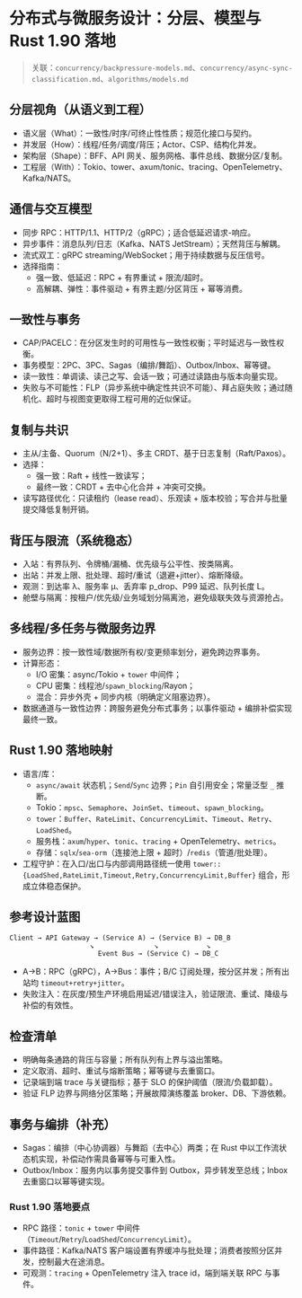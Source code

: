 # 分布式与微服务设计：分层、模型与Rust 1.90 落地

> 关联：`concurrency/backpressure-models.md`、`concurrency/async-sync-classification.md`、`algorithms/models.md`

## 分层视角（从语义到工程）

- 语义层（What）：一致性/时序/可终止性性质；规范化接口与契约。
- 并发层（How）：线程/任务/调度/背压；Actor、CSP、结构化并发。
- 架构层（Shape）：BFF、API 网关、服务网格、事件总线、数据分区/复制。
- 工程层（With）：Tokio、tower、axum/tonic、tracing、OpenTelemetry、Kafka/NATS。

## 通信与交互模型

- 同步 RPC：HTTP/1.1、HTTP/2（gRPC）；适合低延迟请求-响应。
- 异步事件：消息队列/日志（Kafka、NATS JetStream）；天然背压与解耦。
- 流式双工：gRPC streaming/WebSocket；用于持续数据与反压信号。
- 选择指南：
  - 强一致、低延迟：RPC + 有界重试 + 限流/超时。
  - 高解耦、弹性：事件驱动 + 有界主题/分区背压 + 幂等消费。

## 一致性与事务

- CAP/PACELC：在分区发生时的可用性与一致性权衡；平时延迟与一致性权衡。
- 事务模型：2PC、3PC、Sagas（编排/舞蹈）、Outbox/Inbox、幂等键。
- 读一致性：单调读、读己之写、会话一致；可通过读路由与版本向量实现。
- 失败与不可能性：FLP（异步系统中确定性共识不可能）、拜占庭失败；通过随机化、超时与视图变更取得工程可用的近似保证。

## 复制与共识

- 主从/主备、Quorum（N/2+1）、多主 CRDT、基于日志复制（Raft/Paxos）。
- 选择：
  - 强一致：Raft + 线性一致读写；
  - 最终一致：CRDT + 去中心化合并 + 冲突可交换。
- 读写路径优化：只读租约（lease read）、乐观读 + 版本校验；写合并与批量提交降低复制开销。

## 背压与限流（系统稳态）

- 入站：有界队列、令牌桶/漏桶、优先级与公平性、按类隔离。
- 出站：并发上限、批处理、超时/重试（退避+jitter）、熔断降级。
- 观测：到达率 λ、服务率 μ、丢弃率 p_drop、P99 延迟、队列长度 L。
- 舱壁与隔离：按租户/优先级/业务域划分隔离池，避免级联失效与资源抢占。

## 多线程/多任务与微服务边界

- 服务边界：按一致性域/数据所有权/变更频率划分，避免跨边界事务。
- 计算形态：
  - I/O 密集：async/Tokio + `tower` 中间件；
  - CPU 密集：线程池/`spawn_blocking`/Rayon；
  - 混合：异步外壳 + 同步内核（明确定义阻塞边界）。
- 数据通道与一致性边界：跨服务避免分布式事务；以事件驱动 + 编排补偿实现最终一致。

## Rust 1.90 落地映射

- 语言/库：
  - `async/await` 状态机；`Send`/`Sync` 边界；`Pin` 自引用安全；常量泛型 `_` 推断。
  - Tokio：`mpsc`、`Semaphore`、`JoinSet`、`timeout`、`spawn_blocking`。
  - `tower`：`Buffer`、`RateLimit`、`ConcurrencyLimit`、`Timeout`、`Retry`、`LoadShed`。
  - 服务栈：`axum`/`hyper`、`tonic`、`tracing` + OpenTelemetry、`metrics`。
  - 存储：`sqlx`/`sea-orm`（连接池上限 + 超时）/`redis`（管道/批处理）。
- 工程守护：在入口/出口与内部调用路径统一使用 `tower::{LoadShed,RateLimit,Timeout,Retry,ConcurrencyLimit,Buffer}` 组合，形成立体稳态保护。

## 参考设计蓝图

```text
Client → API Gateway → (Service A) → (Service B) → DB_B
                    ↘               ↘            ↘
                      Event Bus → (Service C) → DB_C
```

- A→B：RPC（gRPC），A→Bus：事件；B/C 订阅处理，按分区并发；所有出站均 `timeout+retry+jitter`。
- 失败注入：在灰度/预生产环境启用延迟/错误注入，验证限流、重试、降级与补偿的有效性。

## 检查清单

- 明确每条通路的背压与容量；所有队列有上界与溢出策略。
- 定义取消、超时、重试与熔断策略；幂等键与去重窗口。
- 记录端到端 trace 与关键指标；基于 SLO 的保护阈值（限流/负载卸载）。
- 验证 FLP 边界与网络分区策略；开展故障演练覆盖 broker、DB、下游依赖。

## 事务与编排（补充）

- Sagas：编排（中心协调器）与舞蹈（去中心）两类；在 Rust 中以工作流状态机实现，补偿动作需具备幂等与可重入性。
- Outbox/Inbox：服务内以事务提交事件到 Outbox，异步转发至总线；Inbox 去重窗口以幂等键实现。

### Rust 1.90 落地要点

- RPC 路径：`tonic` + `tower` 中间件（`Timeout`/`Retry`/`LoadShed`/`ConcurrencyLimit`）。
- 事件路径：Kafka/NATS 客户端设置有界缓冲与批处理；消费者按照分区并发，控制最大在途消息。
- 可观测：`tracing` + OpenTelemetry 注入 trace id，端到端关联 RPC 与事件。
